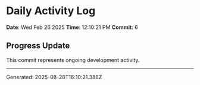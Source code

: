 # Daily Activity Log

**Date**: Wed Feb 26 2025
**Time**: 12:10:21 PM
**Commit**: 6

## Progress Update

This commit represents ongoing development activity.

---
Generated: 2025-08-28T16:10:21.388Z
